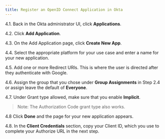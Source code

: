 ```yaml
---
title: Register an OpenID Connect Application in Okta
---
```


4.1. Back in the Okta administrator UI, click **Applications**.

4.2. Click **Add Application**.

4.3. On the Add Application page, click **Create New App**.

4.4. Select the appropriate platform for your use case and enter a name for your new application.

4.5. Add one or more Redirect URIs. This is where the user is directed after they authenticate with Google.

4.6. Assign the group that you chose under **Group Assignments** in Step 2.4 or assign leave the default of **Everyone**.

4.7. Under Grant type allowed, make sure that you enable **Implicit**. 

> Note: The Authorization Code grant type also works.

4.8  Click **Done** and the page for your new application appears.

4.8. In the **Client Credentials** section, copy your Client ID, which you use to complete your Authorize URL in the next step.

<NextSectionLink/>
